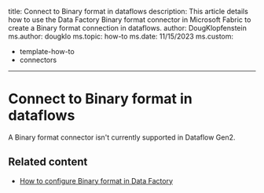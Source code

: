 title: Connect to Binary format in dataflows
description: This article details how to use the Data Factory Binary format connector in Microsoft Fabric to create a Binary format connection in dataflows.
author: DougKlopfenstein
ms.author: dougklo
ms.topic: how-to
ms.date: 11/15/2023
ms.custom:
  - template-how-to
  - connectors
---

# Connect to Binary format in dataflows

A Binary format connector isn't currently supported in Dataflow Gen2.

## Related content

- [How to configure Binary format in Data Factory](format-binary.md)

